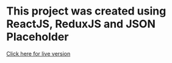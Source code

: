 # This project was created using ReactJS, ReduxJS and JSON Placeholder

[Click here for live version](https://contactmanager-74179.firebaseapp.com/)

